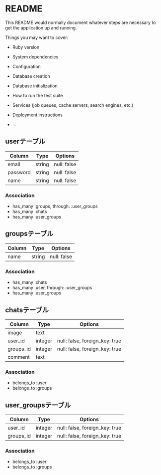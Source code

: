 # README

This README would normally document whatever steps are necessary to get the
application up and running.

Things you may want to cover:

* Ruby version

* System dependencies

* Configuration

* Database creation

* Database initialization

* How to run the test suite

* Services (job queues, cache servers, search engines, etc.)

* Deployment instructions

* ...

## userテーブル
|Column|Type|Options|
|------|----|-------|
|email|string |null: false|
|password|string |null: false|
|name|string |null: false|
### Association
- has_many :groups, through: :user_groups
- has_many :chats
- has_many :user_groups


## groupsテーブル
|Column|Type|Options|
|------|----|-------|
|name|string|null: false|
### Association
- has_many :chats
- has_many :user, through: :user_groups
- has_many :user_groups


## chatsテーブル
|Column|Type|Options|
|------|----|-------|
|image|text|
|user_id|integer|null: false, foreign_key: true|
|groups_id|integer|null: false, foreign_key: true|
|comment|text|
### Association
- belongs_to :user
- belongs_to :groups


## user_groupsテーブル
|Column|Type|Options|
|------|----|-------|
|user_id|integer|null: false, foreign_key: true|
|groups_id|integer|null: false, foreign_key: true|
### Association
- belongs_to :user
- belongs_to :groups

